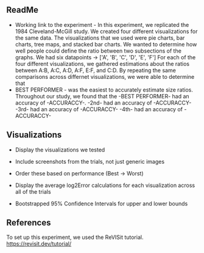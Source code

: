 ## ReadMe
- Working link to the experiment -
In this experiment, we replicated the 1984 Cleveland-McGill study.
We created four different visualizations for the same data.
The visualizations that we used were pie charts, bar charts, tree maps, and stacked bar charts.
We wanted to determine how well people could define the ratio between two subsections of the graphs.
We had six datapoints -> ['A', 'B', 'C', 'D', 'E', 'F']
For each of the four different visualizations, we gathered estimations about the ratios between A:B, A:C, A:D, A:F, E:F, and C:D.
By repeating the same comparisons across differnet visualizations, we were able to determine that
- BEST PERFORMER -
was the easiest to accurately estimate size ratios.
Throughout our study, we found that the -BEST PERFORMER- had an accuracy of -ACCURACCY-.
-2nd- had an accuracy of -ACCURACCY-
-3rd- had an accuracy of -ACCURACCY-
-4th- had an accuracy of -ACCURACCY-


## Visualizations
- Display the visualizations we tested
- Include screenshots from the trials, not just generic images
- Order these based on performance (Best -> Worst)

- Display the average log2Error calculations for each visualization across all of the trials
- Bootstrapped 95% Confidence Intervals for upper and lower bounds

## References
To set up this experiment, we used the ReVISit tutorial.
https://revisit.dev/tutorial/
